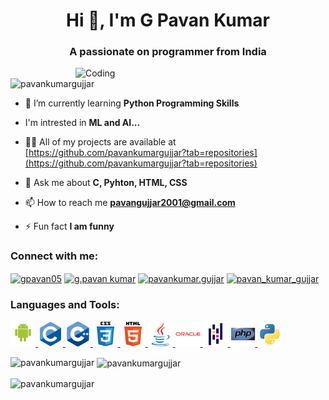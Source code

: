 
<h1 align="center">Hi 👋, I'm G Pavan Kumar</h1>
<h3 align="center">A passionate on programmer from India</h3>
<img align="right" alt="Coding" width="400" src="https://codeandhack.com/wp-content/uploads/2018/10/Most-in-demand-programming-languages.jpeg">

<p align="left"> <img src="https://komarev.com/ghpvc/?username=pavankumargujjar&label=Profile%20views&color=0e75b6&style=flat" alt="pavankumargujjar" /> </p>

- 🌱 I’m currently learning **Python Programming Skills**
- I'm intrested in **ML and AI...**

- 👨‍💻 All of my projects are available at [https://github.com/pavankumargujjar?tab=repositories](https://github.com/pavankumargujjar?tab=repositories)

- 💬 Ask me about **C, Pyhton, HTML, CSS**

- 📫 How to reach me **pavangujjar2001@gmail.com**

- ⚡ Fun fact **I am funny**

<h3 align="left">Connect with me:</h3>
<p align="left">
<a href="https://twitter.com/gpavan05" target="blank"><img align="center" src="https://raw.githubusercontent.com/rahuldkjain/github-profile-readme-generator/master/src/images/icons/Social/twitter.svg" alt="gpavan05" height="30" width="40" /></a>
<a href="https://linkedin.com/in/g.pavan kumar" target="blank"><img align="center" src="https://raw.githubusercontent.com/rahuldkjain/github-profile-readme-generator/master/src/images/icons/Social/linked-in-alt.svg" alt="g.pavan kumar" height="30" width="40" /></a>
<a href="https://fb.com/pavankumar.gujjar" target="blank"><img align="center" src="https://raw.githubusercontent.com/rahuldkjain/github-profile-readme-generator/master/src/images/icons/Social/facebook.svg" alt="pavankumar.gujjar" height="30" width="40" /></a>
<a href="https://instagram.com/pavan_kumar_gujjar" target="blank"><img align="center" src="https://raw.githubusercontent.com/rahuldkjain/github-profile-readme-generator/master/src/images/icons/Social/instagram.svg" alt="pavan_kumar_gujjar" height="30" width="40" /></a>
</p>

<h3 align="left">Languages and Tools:</h3>
<p align="left"> <a href="https://developer.android.com" target="_blank" rel="noreferrer"> <img src="https://raw.githubusercontent.com/devicons/devicon/master/icons/android/android-original-wordmark.svg" alt="android" width="40" height="40"/> </a> <a href="https://www.cprogramming.com/" target="_blank" rel="noreferrer"> <img src="https://raw.githubusercontent.com/devicons/devicon/master/icons/c/c-original.svg" alt="c" width="40" height="40"/> </a> <a href="https://www.w3schools.com/cpp/" target="_blank" rel="noreferrer"> <img src="https://raw.githubusercontent.com/devicons/devicon/master/icons/cplusplus/cplusplus-original.svg" alt="cplusplus" width="40" height="40"/> </a> <a href="https://www.w3schools.com/css/" target="_blank" rel="noreferrer"> <img src="https://raw.githubusercontent.com/devicons/devicon/master/icons/css3/css3-original-wordmark.svg" alt="css3" width="40" height="40"/> </a> <a href="https://www.w3.org/html/" target="_blank" rel="noreferrer"> <img src="https://raw.githubusercontent.com/devicons/devicon/master/icons/html5/html5-original-wordmark.svg" alt="html5" width="40" height="40"/> </a> <a href="https://www.java.com" target="_blank" rel="noreferrer"> <img src="https://raw.githubusercontent.com/devicons/devicon/master/icons/java/java-original.svg" alt="java" width="40" height="40"/> </a> <a href="https://www.oracle.com/" target="_blank" rel="noreferrer"> <img src="https://raw.githubusercontent.com/devicons/devicon/master/icons/oracle/oracle-original.svg" alt="oracle" width="40" height="40"/> </a> <a href="https://pandas.pydata.org/" target="_blank" rel="noreferrer"> <img src="https://raw.githubusercontent.com/devicons/devicon/2ae2a900d2f041da66e950e4d48052658d850630/icons/pandas/pandas-original.svg" alt="pandas" width="40" height="40"/> </a> <a href="https://www.php.net" target="_blank" rel="noreferrer"> <img src="https://raw.githubusercontent.com/devicons/devicon/master/icons/php/php-original.svg" alt="php" width="40" height="40"/> </a> <a href="https://www.python.org" target="_blank" rel="noreferrer"> <img src="https://raw.githubusercontent.com/devicons/devicon/master/icons/python/python-original.svg" alt="python" width="40" height="40"/> </a> </p>

<p><img align="left" src="https://github-readme-stats.vercel.app/api/top-langs?username=pavankumargujjar&show_icons=true&locale=en&layout=compact" alt="pavankumargujjar" /></p>

<p>&nbsp;<img align="center" src="https://github-readme-stats.vercel.app/api?username=pavankumargujjar&show_icons=true&locale=en" alt="pavankumargujjar" /></p>

<p><img align="center" src="https://github-readme-streak-stats.herokuapp.com/?user=pavankumargujjar&" alt="pavankumargujjar" /></p>
